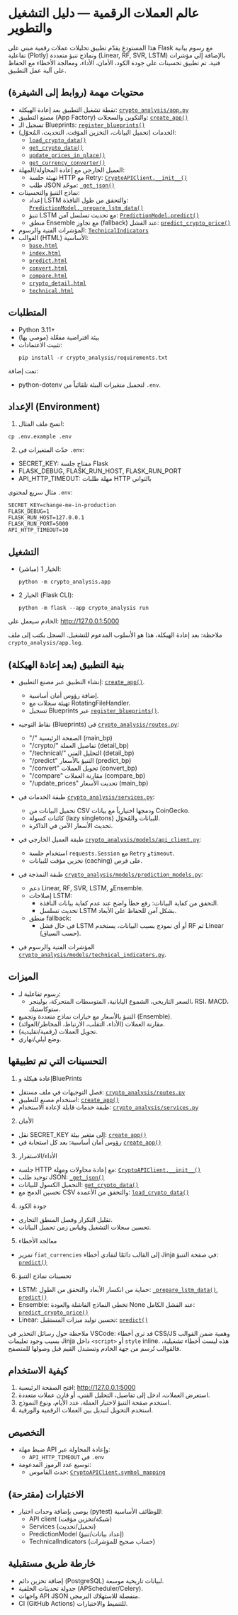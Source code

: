 # عالم العملات الرقمية — دليل التشغيل والتطوير

هذا المستودع يقدّم تطبيق تحليلات عملات رقمية مبني على Flask مع رسوم بيانية تفاعلية (Plotly) ونماذج تنبؤ متعددة (Linear, RF, SVR, LSTM) بالإضافة إلى مؤشرات فنية. تم تطبيق تحسينات على جودة الكود، الأمان، الأداء، ومعالجة الأخطاء مع الحفاظ على آلية عمل التطبيق.

## محتويات مهمة (روابط إلى الشيفرة)
- نقطة تشغيل التطبيق بعد إعادة الهيكلة: [`crypto_analysis/app.py`](crypto_analysis/app.py:1)
- مصنع التطبيق (App Factory) والتكوين والسجلات: [`create_app()`](crypto_analysis/__init__.py:18)
- تسجيل الـ Blueprints: [`register_blueprints()`](crypto_analysis/routes.py:382)
- الخدمات (تحميل البيانات، التخزين المؤقت، التحديث، المُحوّل): 
  - [`load_crypto_data()`](crypto_analysis/services.py:22)
  - [`get_crypto_data()`](crypto_analysis/services.py:109)
  - [`update_prices_in_place()`](crypto_analysis/services.py:151)
  - [`get_currency_converter()`](crypto_analysis/services.py:119)
- العميل الخارجي مع إعادة المحاولة/المهلة: 
  - تهيئة جلسة HTTP مع Retry: [`CryptoAPIClient.__init__()`](crypto_analysis/models/api_client.py:56)
  - طلب JSON موحّد: [`_get_json()`](crypto_analysis/models/api_client.py:111)
- نماذج التنبؤ والتحسينات:
  - إعداد LSTM والتحقق من طول النافذة: [`PredictionModel._prepare_lstm_data()`](crypto_analysis/models/prediction_models.py:127)
  - تنبؤ LSTM مع تحديث تسلسل آمن: [`PredictionModel.predict()`](crypto_analysis/models/prediction_models.py:315)
  - منطق Ensemble مع تجاوز (fallback) عند الفشل: [`predict_crypto_price()`](crypto_analysis/models/prediction_models.py:343)
- المؤشرات الفنية والرسوم: [`TechnicalIndicators`](crypto_analysis/models/technical_indicators.py:6)
- القوالب (HTML) الأساسية:
  - [`base.html`](crypto_analysis/templates/base.html:1)
  - [`index.html`](crypto_analysis/templates/index.html:1)
  - [`predict.html`](crypto_analysis/templates/predict.html:1)
  - [`convert.html`](crypto_analysis/templates/convert.html:1)
  - [`compare.html`](crypto_analysis/templates/compare.html:1)
  - [`crypto_detail.html`](crypto_analysis/templates/crypto_detail.html:1)
  - [`technical.html`](crypto_analysis/templates/technical.html:1)

## المتطلبات

- Python 3.11+
- بيئة افتراضية مفعّلة (موصى بها)
- تثبيت الاعتمادات:
  ```
  pip install -r crypto_analysis/requirements.txt
  ```

تمت إضافة:
- python-dotenv لتحميل متغيرات البيئة تلقائياً من `.env`.

## الإعداد (Environment)

1) انسخ ملف المثال:
```
cp .env.example .env
```

2) حدّث المتغيرات في `.env`:
- SECRET_KEY: مفتاح جلسة Flask
- FLASK_DEBUG, FLASK_RUN_HOST, FLASK_RUN_PORT
- API_HTTP_TIMEOUT: مهلة طلبات HTTP بالثواني

مثال سريع لمحتوى `.env`:
```
SECRET_KEY=change-me-in-production
FLASK_DEBUG=1
FLASK_RUN_HOST=127.0.0.1
FLASK_RUN_PORT=5000
API_HTTP_TIMEOUT=10
```

## التشغيل

- الخيار 1 (مباشر):
  ```
  python -m crypto_analysis.app
  ```
- الخيار 2 (Flask CLI):
  ```
  python -m flask --app crypto_analysis run
  ```

الخادم سيعمل على: http://127.0.0.1:5000

ملاحظة: بعد إعادة الهيكلة، هذا هو الأسلوب المدعوم للتشغيل. السجل يكتب إلى ملف `crypto_analysis/app.log`.

## بنية التطبيق (بعد إعادة الهيكلة)

- إنشاء التطبيق عبر مصنع التطبيق: [`create_app()`](crypto_analysis/__init__.py:18).
  - إضافة رؤوس أمان أساسية.
  - تهيئة سجلات مع RotatingFileHandler.
  - تسجيل Blueprints عبر [`register_blueprints()`](crypto_analysis/routes.py:382).

- نقاط التوجيه (Blueprints) في [`crypto_analysis/routes.py`](crypto_analysis/routes.py:1):
  - "/" الصفحة الرئيسية (main_bp)
  - "/crypto/<symbol>" تفاصيل العملة (detail_bp)
  - "/technical/<symbol>" التحليل الفني (detail_bp)
  - "/predict" التنبؤ بالأسعار (predict_bp)
  - "/convert" تحويل العملات (convert_bp)
  - "/compare" مقارنة العملات (compare_bp)
  - "/update_prices" تحديت الأسعار (main_bp)

- طبقة الخدمات في [`crypto_analysis/services.py`](crypto_analysis/services.py:1):
  - تحميل البيانات من CSV ودمجها اختيارياً مع بيانات CoinGecko.
  - كائنات كسولة (lazy singletons) للبيانات والمُحوّل.
  - تحديث الأسعار الآمن في الذاكرة.

- طبقة العميل الخارجي في [`crypto_analysis/models/api_client.py`](crypto_analysis/models/api_client.py:1):
  - استخدام جلسة `requests.Session` مع `Retry` و`timeout`.
  - تخزين مؤقت للبيانات (caching) على قرص.

- طبقة النمذجة في [`crypto_analysis/models/prediction_models.py`](crypto_analysis/models/prediction_models.py:1):
  - دعم Linear, RF, SVR, LSTM, وEnsemble.
  - إصلاحات LSTM:
    - التحقق من كفاية البيانات: رفع خطأ واضح عند عدم كفاية بيانات النافذة.
    - تحديث تسلسل LSTM بشكل آمن للحفاظ على الأبعاد.
  - منطق fallback:
    - في حال فشل LSTM أو أي نموذج بسبب البيانات، يستخدم RF ثم Linear (حسب السياق).

- المؤشرات الفنية والرسوم في [`crypto_analysis/models/technical_indicators.py`](crypto_analysis/models/technical_indicators.py:6).

## الميزات

- رسوم تفاعلية لـ:
  - السعر التاريخي، الشموع اليابانية، المتوسطات المتحركة، بولينجر، RSI، MACD، ستوكاستيك.
- التنبؤ بالأسعار مع خيارات نماذج متعددة وتجميع (Ensemble).
- مقارنة العملات (الأداء، التقلب، الارتباط، المخاطر/العوائد).
- تحويل العملات (رقمية/تقليدية).
- وضع ليلي/نهاري.

## التحسينات التي تم تطبيقها

1) إعادة هيكلة وBluePrints
- فصل التوجيهات في ملف مستقل: [`crypto_analysis/routes.py`](crypto_analysis/routes.py:1)
- استخدام مصنع للتطبيق: [`create_app()`](crypto_analysis/__init__.py:18)
- طبقة خدمات قابلة لإعادة الاستخدام: [`crypto_analysis/services.py`](crypto_analysis/services.py:1)

2) الأمان
- نقل SECRET_KEY إلى متغير بيئة: [`create_app()`](crypto_analysis/__init__.py:18)
- رؤوس أمان أساسية: بعد كل استجابة في [`create_app()`](crypto_analysis/__init__.py:18)

3) الأداء/الاستقرار
- جلسة HTTP مع إعادة محاولات ومهلة: [`CryptoAPIClient.__init__()`](crypto_analysis/models/api_client.py:56)
- توحيد طلب JSON: [`_get_json()`](crypto_analysis/models/api_client.py:111)
- التحميل الكسول للبيانات: [`get_crypto_data()`](crypto_analysis/services.py:109)
- تحسين الدمج مع CSV والتحقق من الأعمدة: [`load_crypto_data()`](crypto_analysis/services.py:22)

4) جودة الكود
- تقليل التكرار وفصل المنطق التجاري.
- تحسين سجلات التشغيل وقياس زمن تحميل البيانات.

5) معالجة الأخطاء
- تمرير `fiat_currencies` إلى القالب دائمًا لتفادي أخطاء Jinja في صفحة التنبؤ: [`predict()`](crypto_analysis/routes.py:138)

6) تحسينات نماذج التنبؤ
- LSTM: حماية من انكسار الأبعاد والتحقق من الطول: [`_prepare_lstm_data()`](crypto_analysis/models/prediction_models.py:127), [`predict()`](crypto_analysis/models/prediction_models.py:315)
- Ensemble: تخطي النماذج الفاشلة والعودة None عند الفشل الكامل: [`predict_crypto_price()`](crypto_analysis/models/prediction_models.py:343)
- Linear: تحسين توليد ميزات المستقبل: [`predict()`](crypto_analysis/models/prediction_models.py:283)

ملاحظة حول رسائل التحذير في VSCode:
قد ترى أخطاء CSS/JS وهمية ضمن القوالب بسبب وجود تعليمات Jinja داخل `<script>` أو `style` inline. هذه ليست أخطاء تشغيلية، فالقوالب تُرسم من جهة الخادم وتستبدل القيم قبل وصولها للمتصفح.

## كيفية الاستخدام

1) افتح الصفحة الرئيسية: http://127.0.0.1:5000
2) استعرض العملات، ادخل إلى تفاصيل، التحليل الفني، أو قارن عملات متعددة.
3) استخدم صفحة التنبؤ لاختيار العملة، عدد الأيام، ونوع النموذج.
4) استخدم التحويل لتبديل بين العملات الرقمية والورقية.

## التخصيص

- ضبط مهلة API وإعادة المحاولة عبر:
  - `API_HTTP_TIMEOUT` في `.env`
- توسيع عدد الرموز المدعومة:
  - حدث القاموس: [`CryptoAPIClient.symbol_mapping`](crypto_analysis/models/api_client.py:40)

## الاختبارات (مقترحة)
- يوصى بإضافة وحدات اختبار (pytest) للوظائف الأساسية:
  - API client (شبكة/تخزين مؤقت)
  - Services (تحميل/تحديث)
  - PredictionModel (إعداد بيانات/تنبؤ)
  - TechnicalIndicators (حساب صحيح للمؤشرات)

## خارطة طريق مستقبلية
- إضافة تخزين دائم (PostgreSQL) لبيانات تاريخية موسعة.
- جدولة تحديثات الخلفية (APScheduler/Celery).
- واجهات API JSON منفصلة للاستهلاك البرمجي.
- CI (GitHub Actions) للتنميط والاختبارات.

